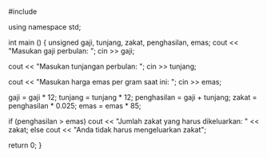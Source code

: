 #include <iostream>

using namespace std;

int main ()
{
  unsigned gaji, tunjang, zakat, penghasilan, emas;
  cout << "Masukan gaji perbulan: ";
  cin >> gaji;

  cout << "Masukan tunjangan perbulan: ";
  cin >> tunjang;
  
  cout << "Masukan harga emas per gram saat ini: ";
  cin >> emas;
  
  gaji = gaji * 12;
  tunjang = tunjang * 12;
  penghasilan = gaji + tunjang;
  zakat = penghasilan * 0.025;
  emas = emas * 85;

  if (penghasilan > emas)
    cout << "Jumlah zakat yang harus dikeluarkan: " << zakat;
  else
    cout << "Anda tidak harus mengeluarkan zakat";

  return 0;
}
